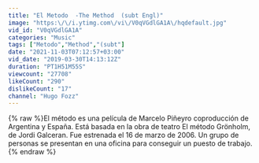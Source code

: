 ```yaml
---
title: "El Metodo  -The Method  (subt Engl)"
image: "https:\/\/i.ytimg.com\/vi\/V0qVGdlGA1A\/hqdefault.jpg"
vid_id: "V0qVGdlGA1A"
categories: "Music"
tags: ["Metodo","Method","(subt"]
date: "2021-11-03T07:12:57+03:00"
vid_date: "2019-03-30T14:13:12Z"
duration: "PT1H51M55S"
viewcount: "27708"
likeCount: "290"
dislikeCount: "17"
channel: "Hugo Fozz"
---
```

{% raw %}El método es una película de Marcelo Piñeyro coproducción de Argentina y España. Está basada en la obra de teatro El método Grönholm, de Jordi Galceran. Fue estrenada el 16 de marzo de 2006. Un grupo de personas se presentan en una oficina para conseguir un puesto de trabajo.{% endraw %}
